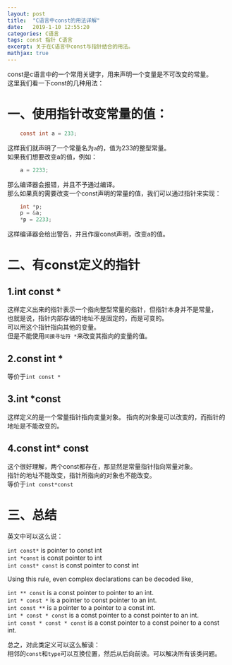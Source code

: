```yaml
---
layout: post
title:  "C语言中const的用法详解"
date:   2019-1-10 12:55:20
categories: C语言
tags: const 指针 C语言
excerpt: 关于在C语言中const与指针结合的用法。
mathjax: true
---
```


const是c语言中的一个常用关键字，用来声明一个变量是不可改变的常量。  
这里我们看一下const的几种用法：  

# 一、使用指针改变常量的值： #

```c
    const int a = 233;
```

这样我们就声明了一个常量名为`a`的，值为233的整型常量。  
如果我们想要改变a的值，例如：

```c
    a = 2233;
```

那么编译器会报错，并且不予通过编译。  
那么如果真的需要改变一个const声明的常量的值，我们可以通过指针来实现：  

```c
    int *p;
    p = &a;
    *p = 2233;
```

这样编译器会给出警告，并且作废const声明，改变a的值。  

# 二、有const定义的指针 #  

## 1.int const * ##

这样定义出来的指针表示一个指向整型常量的指针，但指针本身并不是常量，  
也就是说，指针内部存储的地址不是固定的，而是可变的。  
可以用这个指针指向其他的变量。  
但是不能使用`间接寻址符 *`来改变其指向的变量的值。  

## 2.const int * ##

等价于`int const *`

## 3.int *const ##

这样定义的是一个常量指针指向变量对象。
指向的对象是可以改变的，而指针的地址是不能改变的。

## 4.const int* const ##

这个很好理解，两个const都存在，那显然是常量指针指向常量对象。  
指针的地址不能改变，指针所指向的对象也不能改变。  
等价于`int const*const`

# 三、总结 #

英文中可以这么说：

`int const*` is pointer to const int  
`int *const` is const pointer to int  
`int const* const` is const pointer to const int  

Using this rule, even complex declarations can be decoded like,

`int ** const` is a const pointer to pointer to an int.  
`int * const *` is a pointer to const pointer to an int.  
`int const **` is a pointer to a pointer to a const int.  
`int * const * const` is a const pointer to a const pointer to an int.  
`int const * const * const` is a const pointer to a const poiner to a const int.

总之，对此类定义可以这么解读：  
相邻的`const`和`type`可以互换位置，然后从后向前读。可以解决所有该类问题。
